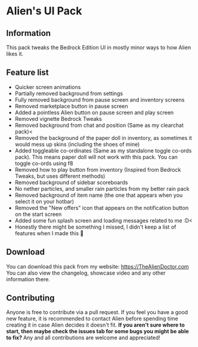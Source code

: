 # Alien's UI Pack
## Information
This pack tweaks the Bedrock Edition UI in mostly minor ways to how Alien likes it.
## Feature list
- Quicker screen animations</li>
- Partially removed background from settings</li>
- Fully removed background from pause screen and inventory screens</li>
- Removed marketplace button in pause screen</li>
- Added a pointless Alien button on pause screen and play screen</li>
- Removed vignette Bedrock Tweaks
- Removed background from chat and position (Same as my clearchat pack)<
- Removed the background of the paper doll in inventory, as sometimes it would mess up skins (including the shoes of mine)
- Added toggleable co-ordinates (Same as my standalone toggle co-ords pack). This means paper doll will not work with this pack. You can toggle co-ords using f8
- Removed how to play button from inventory (Inspired from Bedrock Tweaks, but uses different methods)
- Removed background of sidebar scoreboards
- No nether particles, and smaller rain particles from my better rain pack
- Removed background of item name (the one that appears when you select it on your hotbar)
- Removed the "New offers" icon that appears on the notification button on the start screen
- Added some fun splash screen and loading messages related to me :D<
- Honestly there might be something I missed, I didn't keep a list of features when I made this :facepalm:
## Download
You can download this pack from my website: https://TheAlienDoctor.com <br>
You can also view the changelog, showcase video and any other information there.
## Contributing
Anyone is free to contribute via a pull request. If you feel you have a good new feature, it is recommended to contact Alien before spending time creating it in case Alien decides it doesn't fit. <b>
If you aren't sure where to start, then maybe check the issues tab for some bugs you might be able to fix? </b>
Any and all contributions are welcome and appreciated!
